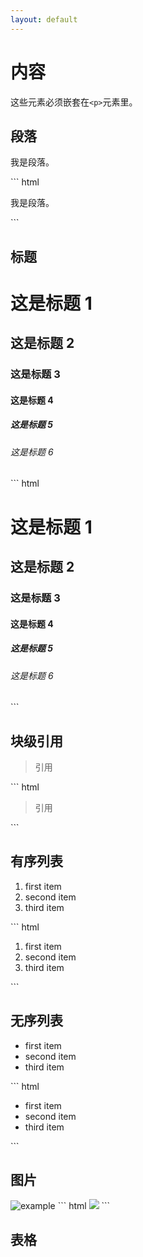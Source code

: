 ```yaml
---
layout: default
---
```

# 内容

这些元素必须嵌套在```<p>```元素里。

## 段落

<p>我是段落。</p>
``` html
<p>我是段落。</p>
```

## 标题

<h1>这是标题 1</h1>
<h2>这是标题 2</h2>
<h3>这是标题 3</h3>
<h4>这是标题 4</h4>
<h5>这是标题 5</h5>
<h6>这是标题 6</h6>
``` html
<h1>这是标题 1</h1>
<h2>这是标题 2</h2>
<h3>这是标题 3</h3>
<h4>这是标题 4</h4>
<h5>这是标题 5</h5>
<h6>这是标题 6</h6>
```

## 块级引用

<blockquote>引用</blockquote>
``` html
<blockquote>引用</blockquote>
```

## 有序列表

<ol>
  <li>first item</li>
  <li>second item</li>
  <li>third item</li>
</ol>	
``` html
<ol>
  <li>first item</li>
  <li>second item</li>
  <li>third item</li>
</ol>	
```


## 无序列表

<ul>
  <li>first item</li>
  <li>second item</li>
  <li>third item</li>
</ul>
``` html
<ul>
  <li>first item</li>
  <li>second item</li>
  <li>third item</li>
</ul>	
```


## 图片

<picture>
<source type="image/webp" srcset="/html/index.webp?v={{ "now" | date: "%s" }}">
<source type="image/jpeg" srcset="/html/index.jpg?v={{ "now" | date: "%s" }}">
<img src="/html/index.jpg?v={{ "now" | date: "%s" }}" class="img-fluid mb-3" alt="example">
</picture>
``` html
<img src="...">
```

## 表格